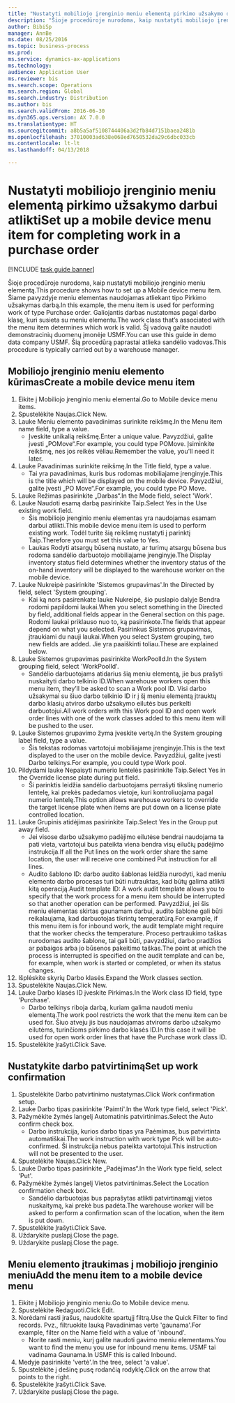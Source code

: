 ```yaml
--- 
title: "Nustatyti mobiliojo įrenginio meniu elementą pirkimo užsakymo darbui atlikti"
description: "Šioje procedūroje nurodoma, kaip nustatyti mobiliojo įrenginio meniu elementą."
author: BibiSp
manager: AnnBe
ms.date: 08/25/2016
ms.topic: business-process
ms.prod: 
ms.service: dynamics-ax-applications
ms.technology: 
audience: Application User
ms.reviewer: bis
ms.search.scope: Operations
ms.search.region: Global
ms.search.industry: Distribution
ms.author: bis
ms.search.validFrom: 2016-06-30
ms.dyn365.ops.version: AX 7.0.0
ms.translationtype: HT
ms.sourcegitcommit: a8b5a5af5108744406a3d2fb84d7151baea2481b
ms.openlocfilehash: 37010003ad638e068ed7650532da29c6dbc033cb
ms.contentlocale: lt-lt
ms.lasthandoff: 04/13/2018

---
```

# <a name="set-up-a-mobile-device-menu-item-for-completing-work-in-a-purchase-order"></a><span data-ttu-id="21984-103">Nustatyti mobiliojo įrenginio meniu elementą pirkimo užsakymo darbui atlikti</span><span class="sxs-lookup"><span data-stu-id="21984-103">Set up a mobile device menu item for completing work in a purchase order</span></span>

[!INCLUDE [task guide banner](../../includes/task-guide-banner.md)]

<span data-ttu-id="21984-104">Šioje procedūroje nurodoma, kaip nustatyti mobiliojo įrenginio meniu elementą.</span><span class="sxs-lookup"><span data-stu-id="21984-104">This procedure shows how to set up a Mobile device menu item.</span></span> <span data-ttu-id="21984-105">Šiame pavyzdyje meniu elementas naudojamas atliekant tipo Pirkimo užsakymas darbą.</span><span class="sxs-lookup"><span data-stu-id="21984-105">In this example, the menu item is used for performing work of type Purchase order.</span></span> <span data-ttu-id="21984-106">Galiojantis darbas nustatomas pagal darbo klasę, kuri susieta su meniu elementu.</span><span class="sxs-lookup"><span data-stu-id="21984-106">The work class that’s associated with the menu item determines which work is valid.</span></span> <span data-ttu-id="21984-107">Šį vadovą galite naudoti demonstracinių duomenų įmonėje USMF.</span><span class="sxs-lookup"><span data-stu-id="21984-107">You can use this guide in demo data company USMF.</span></span> <span data-ttu-id="21984-108">Šią procedūrą paprastai atlieka sandėlio vadovas.</span><span class="sxs-lookup"><span data-stu-id="21984-108">This procedure is typically carried out by a warehouse manager.</span></span>


## <a name="create-a-mobile-device-menu-item"></a><span data-ttu-id="21984-109">Mobiliojo įrenginio meniu elemento kūrimas</span><span class="sxs-lookup"><span data-stu-id="21984-109">Create a mobile device menu item</span></span>
1. <span data-ttu-id="21984-110">Eikite į Mobiliojo įrenginio meniu elementai.</span><span class="sxs-lookup"><span data-stu-id="21984-110">Go to Mobile device menu items.</span></span>
2. <span data-ttu-id="21984-111">Spustelėkite Naujas.</span><span class="sxs-lookup"><span data-stu-id="21984-111">Click New.</span></span>
3. <span data-ttu-id="21984-112">Lauke Meniu elemento pavadinimas surinkite reikšmę.</span><span class="sxs-lookup"><span data-stu-id="21984-112">In the Menu item name field, type a value.</span></span>
    * <span data-ttu-id="21984-113">Įveskite unikalią reikšmę.</span><span class="sxs-lookup"><span data-stu-id="21984-113">Enter a unique value.</span></span> <span data-ttu-id="21984-114">Pavyzdžiui, galite įvesti „POMove“.</span><span class="sxs-lookup"><span data-stu-id="21984-114">For example, you could type POMove.</span></span> <span data-ttu-id="21984-115">Įsiminkite reikšmę, nes jos reikės vėliau.</span><span class="sxs-lookup"><span data-stu-id="21984-115">Remember the value, you'll need it later.</span></span>  
4. <span data-ttu-id="21984-116">Lauke Pavadinimas surinkite reikšmę.</span><span class="sxs-lookup"><span data-stu-id="21984-116">In the Title field, type a value.</span></span>
    * <span data-ttu-id="21984-117">Tai yra pavadinimas, kuris bus rodomas mobiliajame įrenginyje.</span><span class="sxs-lookup"><span data-stu-id="21984-117">This is the title which will be displayed on the mobile device.</span></span> <span data-ttu-id="21984-118">Pavyzdžiui, galite įvesti „PO Move“.</span><span class="sxs-lookup"><span data-stu-id="21984-118">For example, you could type PO Move.</span></span>  
5. <span data-ttu-id="21984-119">Lauke Režimas pasirinkite „Darbas“.</span><span class="sxs-lookup"><span data-stu-id="21984-119">In the Mode field, select 'Work'.</span></span>
6. <span data-ttu-id="21984-120">Lauke Naudoti esamą darbą pasirinkite Taip.</span><span class="sxs-lookup"><span data-stu-id="21984-120">Select Yes in the Use existing work field.</span></span>
    * <span data-ttu-id="21984-121">Šis mobiliojo įrenginio meniu elementas yra naudojamas esamam darbui atlikti.</span><span class="sxs-lookup"><span data-stu-id="21984-121">This mobile device menu item is used to perform existing work.</span></span> <span data-ttu-id="21984-122">Todėl turite šią reikšmę nustatyti į parinktį Taip.</span><span class="sxs-lookup"><span data-stu-id="21984-122">Therefore you must set this value to Yes.</span></span>  
    * <span data-ttu-id="21984-123">Laukas Rodyti atsargų būseną nustato, ar turimų atsargų būsena bus rodoma sandėlio darbuotojo mobiliajame įrenginyje.</span><span class="sxs-lookup"><span data-stu-id="21984-123">The Display inventory status field determines whether the inventory status of the on-hand inventory will be displayed to the warehouse worker on the mobile device.</span></span>  
7. <span data-ttu-id="21984-124">Lauke Nukreipė pasirinkite 'Sistemos grupavimas'.</span><span class="sxs-lookup"><span data-stu-id="21984-124">In the Directed by field, select 'System grouping'.</span></span>
    * <span data-ttu-id="21984-125">Kai ką nors pasirenkate lauke Nukreipė, šio puslapio dalyje Bendra rodomi papildomi laukai.</span><span class="sxs-lookup"><span data-stu-id="21984-125">When you select something in the Directed by field, additional fields appear in the General section on this page.</span></span> <span data-ttu-id="21984-126">Rodomi laukai priklauso nuo to, ką pasirinkote.</span><span class="sxs-lookup"><span data-stu-id="21984-126">The fields that appear depend on what you selected.</span></span> <span data-ttu-id="21984-127">Pasirinkus Sistemos grupavimas, įtraukiami du nauji laukai.</span><span class="sxs-lookup"><span data-stu-id="21984-127">When you select System grouping, two new fields are added.</span></span> <span data-ttu-id="21984-128">Jie yra paaiškinti toliau.</span><span class="sxs-lookup"><span data-stu-id="21984-128">These are explained below.</span></span>  
8. <span data-ttu-id="21984-129">Lauke Sistemos grupavimas pasirinkite WorkPoolId.</span><span class="sxs-lookup"><span data-stu-id="21984-129">In the System grouping field, select 'WorkPoolId'.</span></span>
    * <span data-ttu-id="21984-130">Sandėlio darbuotojams atidarius šią meniu elementą, jie bus prašyti nuskaityti darbo telkinio ID.</span><span class="sxs-lookup"><span data-stu-id="21984-130">When warehouse workers open this menu item, they’ll be asked to scan a Work pool ID.</span></span> <span data-ttu-id="21984-131">Visi darbo užsakymai su šiuo darbo telkinio ID ir į šį meniu elementą įtrauktų darbo klasių atviros darbo užsakymo eilutės bus perkelti darbuotojui.</span><span class="sxs-lookup"><span data-stu-id="21984-131">All work orders with this Work pool ID and open work order lines with one of the work classes added to this menu item will be pushed to the user.</span></span>  
9. <span data-ttu-id="21984-132">Lauke Sistemos grupavimo žyma įveskite vertę.</span><span class="sxs-lookup"><span data-stu-id="21984-132">In the System grouping label field, type a value.</span></span>
    * <span data-ttu-id="21984-133">Šis tekstas rodomas vartotojui mobiliajame įrenginyje.</span><span class="sxs-lookup"><span data-stu-id="21984-133">This is the text displayed to the user on the mobile device.</span></span> <span data-ttu-id="21984-134">Pavyzdžiui, galite įvesti Darbo telkinys.</span><span class="sxs-lookup"><span data-stu-id="21984-134">For example, you could type Work pool.</span></span>  
10. <span data-ttu-id="21984-135">Pildydami lauke Nepaisyti numerio lentelės pasirinkite Taip.</span><span class="sxs-lookup"><span data-stu-id="21984-135">Select Yes in the Override license plate during put field.</span></span>
    * <span data-ttu-id="21984-136">Ši parinktis leidžia sandėlio darbuotojams perrašyti tikslinę numerio lentelę, kai prekės padedamos vietoje, kuri kontroliuojama pagal numerio lentelę.</span><span class="sxs-lookup"><span data-stu-id="21984-136">This option allows warehouse workers to override the target license plate when items are put down on a license plate controlled location.</span></span>  
11. <span data-ttu-id="21984-137">Lauke Grupinis atidėjimas pasirinkite Taip.</span><span class="sxs-lookup"><span data-stu-id="21984-137">Select Yes in the Group put away field.</span></span>
    * <span data-ttu-id="21984-138">Jei visose darbo užsakymo padėjimo eilutėse bendrai naudojama ta pati vieta, vartotojui bus pateikta viena bendra visų eilučių padėjimo instrukcija.</span><span class="sxs-lookup"><span data-stu-id="21984-138">If all the Put lines on the work order share the same location, the user will receive one combined Put instruction for all lines.</span></span>  
    * <span data-ttu-id="21984-139">Audito šablono ID: darbo audito šablonas leidžia nurodyti, kad meniu elemento darbo procesas turi būti nutrauktas, kad būtų galima atlikti kitą operaciją.</span><span class="sxs-lookup"><span data-stu-id="21984-139">Audit template ID: A work audit template allows you to specify that the work process for a menu item should be interrupted so that another operation can be performed.</span></span> <span data-ttu-id="21984-140">Pavyzdžiui, jei šis meniu elementas skirtas gaunamam darbui, audito šablone gali būti reikalaujama, kad darbuotojas tikrintų temperatūrą.</span><span class="sxs-lookup"><span data-stu-id="21984-140">For example, if this menu item is for inbound work, the audit template might require that the worker checks the temperature.</span></span> <span data-ttu-id="21984-141">Proceso pertraukimo taškas nurodomas audito šablone, tai gali būti, pavyzdžiui, darbo pradžios ar pabaigos arba jo būsenos pakeitimo taškas.</span><span class="sxs-lookup"><span data-stu-id="21984-141">The point at which the process is interrupted is specified on the audit template and can be, for example, when work is started or completed, or when its status changes.</span></span>  
12. <span data-ttu-id="21984-142">Išplėskite skyrių Darbo klasės.</span><span class="sxs-lookup"><span data-stu-id="21984-142">Expand the Work classes section.</span></span>
13. <span data-ttu-id="21984-143">Spustelėkite Naujas.</span><span class="sxs-lookup"><span data-stu-id="21984-143">Click New.</span></span>
14. <span data-ttu-id="21984-144">Lauke Darbo klasės ID įveskite Pirkimas.</span><span class="sxs-lookup"><span data-stu-id="21984-144">In the Work class ID field, type 'Purchase'.</span></span>
    * <span data-ttu-id="21984-145">Darbo telkinys riboja darbą, kuriam galima naudoti meniu elementą.</span><span class="sxs-lookup"><span data-stu-id="21984-145">The work pool restricts the work that the menu item can be used for.</span></span> <span data-ttu-id="21984-146">Šiuo atveju jis bus naudojamas atviroms darbo užsakymo eilutėms, turinčioms pirkimo darbo klasės ID.</span><span class="sxs-lookup"><span data-stu-id="21984-146">In this case it will be used for open work order lines that have the Purchase work class ID.</span></span>  
15. <span data-ttu-id="21984-147">Spustelėkite Įrašyti.</span><span class="sxs-lookup"><span data-stu-id="21984-147">Click Save.</span></span>

## <a name="set-up-work-confirmation"></a><span data-ttu-id="21984-148">Nustatykite darbo patvirtinimą</span><span class="sxs-lookup"><span data-stu-id="21984-148">Set up work confirmation</span></span>
1. <span data-ttu-id="21984-149">Spustelėkite Darbo patvirtinimo nustatymas.</span><span class="sxs-lookup"><span data-stu-id="21984-149">Click Work confirmation setup.</span></span>
2. <span data-ttu-id="21984-150">Lauke Darbo tipas pasirinkite 'Paimti'.</span><span class="sxs-lookup"><span data-stu-id="21984-150">In the Work type field, select 'Pick'.</span></span>
3. <span data-ttu-id="21984-151">Pažymėkite žymės langelį Automatinis patvirtinimas.</span><span class="sxs-lookup"><span data-stu-id="21984-151">Select the Auto confirm check box.</span></span>
    * <span data-ttu-id="21984-152">Darbo instrukcija, kurios darbo tipas yra Paėmimas, bus patvirtinta automatiškai.</span><span class="sxs-lookup"><span data-stu-id="21984-152">The work instruction with work type Pick will be auto-confirmed.</span></span> <span data-ttu-id="21984-153">Ši instrukcija nebus pateikta vartotojui.</span><span class="sxs-lookup"><span data-stu-id="21984-153">This instruction will not be presented to the user.</span></span>  
4. <span data-ttu-id="21984-154">Spustelėkite Naujas.</span><span class="sxs-lookup"><span data-stu-id="21984-154">Click New.</span></span>
5. <span data-ttu-id="21984-155">Lauke Darbo tipas pasirinkite „Padėjimas“.</span><span class="sxs-lookup"><span data-stu-id="21984-155">In the Work type field, select 'Put'.</span></span>
6. <span data-ttu-id="21984-156">Pažymėkite žymės langelį Vietos patvirtinimas.</span><span class="sxs-lookup"><span data-stu-id="21984-156">Select the Location confirmation check box.</span></span>
    * <span data-ttu-id="21984-157">Sandėlio darbuotojas bus paprašytas atlikti patvirtinamąjį vietos nuskaitymą, kai prekė bus padėta.</span><span class="sxs-lookup"><span data-stu-id="21984-157">The warehouse worker will be asked to perform a confirmation scan of the location, when the item is put down.</span></span>  
7. <span data-ttu-id="21984-158">Spustelėkite Įrašyti.</span><span class="sxs-lookup"><span data-stu-id="21984-158">Click Save.</span></span>
8. <span data-ttu-id="21984-159">Uždarykite puslapį.</span><span class="sxs-lookup"><span data-stu-id="21984-159">Close the page.</span></span>
9. <span data-ttu-id="21984-160">Uždarykite puslapį.</span><span class="sxs-lookup"><span data-stu-id="21984-160">Close the page.</span></span>

## <a name="add-the-menu-item-to-a-mobile-device-menu"></a><span data-ttu-id="21984-161">Meniu elemento įtraukimas į mobiliojo įrenginio meniu</span><span class="sxs-lookup"><span data-stu-id="21984-161">Add the menu item to a mobile device menu</span></span>
1. <span data-ttu-id="21984-162">Eikite į Mobiliojo įrenginio meniu.</span><span class="sxs-lookup"><span data-stu-id="21984-162">Go to Mobile device menu.</span></span>
2. <span data-ttu-id="21984-163">Spustelėkite Redaguoti.</span><span class="sxs-lookup"><span data-stu-id="21984-163">Click Edit.</span></span>
3. <span data-ttu-id="21984-164">Norėdami rasti įrašus, naudokite spartųjį filtrą.</span><span class="sxs-lookup"><span data-stu-id="21984-164">Use the Quick Filter to find records.</span></span> <span data-ttu-id="21984-165">Pvz., filtruokite lauką Pavadinimas verte 'gaunama'.</span><span class="sxs-lookup"><span data-stu-id="21984-165">For example, filter on the Name field with a value of 'inbound'.</span></span>
    * <span data-ttu-id="21984-166">Norite rasti meniu, kurį galite naudoti gavimo meniu elementams.</span><span class="sxs-lookup"><span data-stu-id="21984-166">You want to find the menu you use for inbound menu items.</span></span> <span data-ttu-id="21984-167">USMF tai vadinama Gaunama.</span><span class="sxs-lookup"><span data-stu-id="21984-167">In USMF this is called Inbound.</span></span>  
4. <span data-ttu-id="21984-168">Medyje pasirinkite 'vertė'.</span><span class="sxs-lookup"><span data-stu-id="21984-168">In the tree, select 'a value'.</span></span>
5. <span data-ttu-id="21984-169">Spustelėkite į dešinę pusę rodančią rodyklę.</span><span class="sxs-lookup"><span data-stu-id="21984-169">Click on the arrow that points to the right.</span></span>
6. <span data-ttu-id="21984-170">Spustelėkite Įrašyti.</span><span class="sxs-lookup"><span data-stu-id="21984-170">Click Save.</span></span>
7. <span data-ttu-id="21984-171">Uždarykite puslapį.</span><span class="sxs-lookup"><span data-stu-id="21984-171">Close the page.</span></span>


